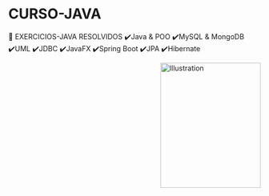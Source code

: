 # CURSO-JAVA
📌 EXERCICIOS-JAVA RESOLVIDOS  ✔️Java &amp; POO ✔️MySQL &amp; MongoDB ✔️UML ✔️JDBC ✔️JavaFX ✔️Spring Boot ✔️JPA ✔️Hibernate

<img align="right" src="https://i.pinimg.com/originals/bd/34/23/bd342367b384dc04c56e595288f3b31e.gif" alt="Illustration" width=200px height=250px/>

